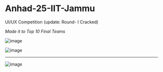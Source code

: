 # Anhad-25-IIT-Jammu
UI/UX Competition (update: Round- I Cracked) 

*Made it to Top 10 Final Teams*

![image](https://github.com/user-attachments/assets/716c8e20-0c4b-4e44-a482-11cf270d29b1)


![image](https://github.com/user-attachments/assets/9daf4392-a9a1-41e5-a6c1-fa1a1b8512b8)

---
![image](https://github.com/user-attachments/assets/55d77c37-ea20-4e4b-b6a5-d23f03ff31ea)

